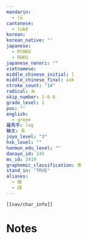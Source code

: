 ```yaml
---
mandarin:
  - lǜ
cantonese:
  - luk6
korean:
korean_native: ""
japanese:
  - RYOKU
  - ROKU
japanese_nanori: ""
vietnamese:
middle_chinese_initial: l
middle_chinese_final: ɨok
stroke_count: "14"
radical: 糸
skip_number: 1-6-8
grade_level: 1
pos: ""
english:
  - green
羅馬字: log
韓文: 록
joyo_level: "3"
hsk_level: ""
hanmun_edu_level: ""
danayo_id: 245
mc_id: 2419
graphemic_classification: 彔
stand_in: "TRUE"
aliases:
  - 綠
  - 绿
---
```

```meta-bind-embed
[[nav/char_info]]
```

# Notes
